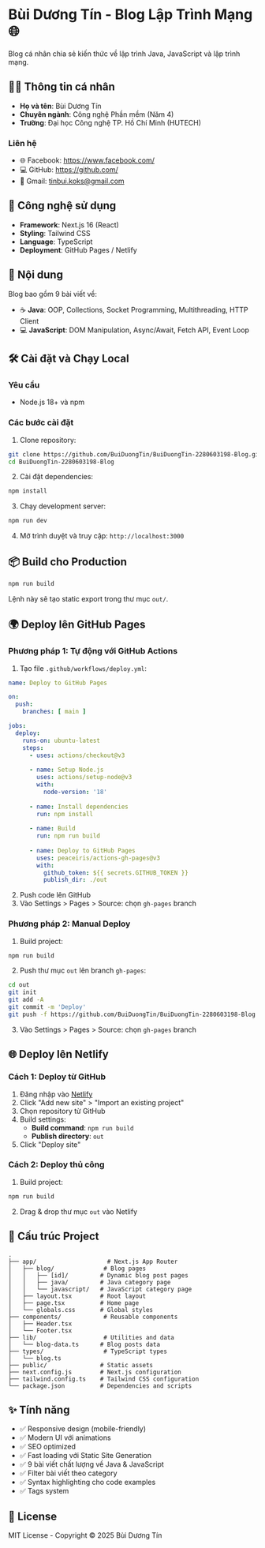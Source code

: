 # Bùi Dương Tín - Blog Lập Trình Mạng 🌐

Blog cá nhân chia sẻ kiến thức về lập trình Java, JavaScript và lập trình mạng.

## 👨‍🎓 Thông tin cá nhân

- **Họ và tên**: Bùi Dương Tín
- **Chuyên ngành**: Công nghệ Phần mềm (Năm 4)
- **Trường**: Đại học Công nghệ TP. Hồ Chí Minh (HUTECH)

### Liên hệ
- 🌐 Facebook: https://www.facebook.com/
- 💻 GitHub: https://github.com/
- 📧 Gmail: tinbui.koks@gmail.com

## 🚀 Công nghệ sử dụng

- **Framework**: Next.js 16 (React)
- **Styling**: Tailwind CSS
- **Language**: TypeScript
- **Deployment**: GitHub Pages / Netlify

## 📝 Nội dung

Blog bao gồm 9 bài viết về:
- ☕ **Java**: OOP, Collections, Socket Programming, Multithreading, HTTP Client
- 💻 **JavaScript**: DOM Manipulation, Async/Await, Fetch API, Event Loop

## 🛠️ Cài đặt và Chạy Local

### Yêu cầu
- Node.js 18+ và npm

### Các bước cài đặt

1. Clone repository:
```bash
git clone https://github.com/BuiDuongTin/BuiDuongTin-2280603198-Blog.git
cd BuiDuongTin-2280603198-Blog
```

2. Cài đặt dependencies:
```bash
npm install
```

3. Chạy development server:
```bash
npm run dev
```

4. Mở trình duyệt và truy cập: `http://localhost:3000`

## 📦 Build cho Production

```bash
npm run build
```

Lệnh này sẽ tạo static export trong thư mục `out/`.

## 🌍 Deploy lên GitHub Pages

### Phương pháp 1: Tự động với GitHub Actions

1. Tạo file `.github/workflows/deploy.yml`:

```yaml
name: Deploy to GitHub Pages

on:
  push:
    branches: [ main ]

jobs:
  deploy:
    runs-on: ubuntu-latest
    steps:
      - uses: actions/checkout@v3
      
      - name: Setup Node.js
        uses: actions/setup-node@v3
        with:
          node-version: '18'
          
      - name: Install dependencies
        run: npm install
        
      - name: Build
        run: npm run build
        
      - name: Deploy to GitHub Pages
        uses: peaceiris/actions-gh-pages@v3
        with:
          github_token: ${{ secrets.GITHUB_TOKEN }}
          publish_dir: ./out
```

2. Push code lên GitHub
3. Vào Settings > Pages > Source: chọn `gh-pages` branch

### Phương pháp 2: Manual Deploy

1. Build project:
```bash
npm run build
```

2. Push thư mục `out` lên branch `gh-pages`:
```bash
cd out
git init
git add -A
git commit -m 'Deploy'
git push -f https://github.com/BuiDuongTin/BuiDuongTin-2280603198-Blog.git main:gh-pages
```

3. Vào Settings > Pages > Source: chọn `gh-pages` branch

## 🌐 Deploy lên Netlify

### Cách 1: Deploy từ GitHub

1. Đăng nhập vào [Netlify](https://netlify.com)
2. Click "Add new site" > "Import an existing project"
3. Chọn repository từ GitHub
4. Build settings:
   - **Build command**: `npm run build`
   - **Publish directory**: `out`
5. Click "Deploy site"

### Cách 2: Deploy thủ công

1. Build project:
```bash
npm run build
```

2. Drag & drop thư mục `out` vào Netlify

## 📂 Cấu trúc Project

```
.
├── app/                    # Next.js App Router
│   ├── blog/              # Blog pages
│   │   ├── [id]/         # Dynamic blog post pages
│   │   ├── java/         # Java category page
│   │   └── javascript/   # JavaScript category page
│   ├── layout.tsx        # Root layout
│   ├── page.tsx          # Home page
│   └── globals.css       # Global styles
├── components/            # Reusable components
│   ├── Header.tsx
│   └── Footer.tsx
├── lib/                   # Utilities and data
│   └── blog-data.ts      # Blog posts data
├── types/                 # TypeScript types
│   └── blog.ts
├── public/               # Static assets
├── next.config.js        # Next.js configuration
├── tailwind.config.ts    # Tailwind CSS configuration
└── package.json          # Dependencies and scripts
```

## ✨ Tính năng

- ✅ Responsive design (mobile-friendly)
- ✅ Modern UI với animations
- ✅ SEO optimized
- ✅ Fast loading với Static Site Generation
- ✅ 9 bài viết chất lượng về Java & JavaScript
- ✅ Filter bài viết theo category
- ✅ Syntax highlighting cho code examples
- ✅ Tags system

## 📄 License

MIT License - Copyright © 2025 Bùi Dương Tín